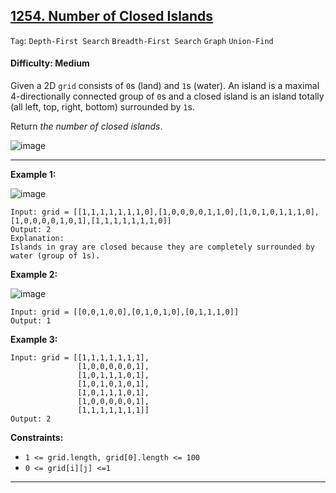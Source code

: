 ## [1254. Number of Closed Islands](https://leetcode.com/problems/number-of-closed-islands)

```Tag```: ```Depth-First Search``` ```Breadth-First Search``` ```Graph``` ```Union-Find```

#### Difficulty: Medium

Given a 2D ```grid``` consists of ```0```s (land) and ```1```s (water).  An island is a maximal 4-directionally connected group of ```0```s and a closed island is an island totally (all left, top, right, bottom) surrounded by ```1```s.

Return _the number of closed islands_.

![image](https://user-images.githubusercontent.com/35042430/230480118-7b905f6f-9b15-45b7-9758-6d31a0718c29.png)

---

__Example 1:__

![image](https://assets.leetcode.com/uploads/2019/10/31/sample_3_1610.png)
```
Input: grid = [[1,1,1,1,1,1,1,0],[1,0,0,0,0,1,1,0],[1,0,1,0,1,1,1,0],[1,0,0,0,0,1,0,1],[1,1,1,1,1,1,1,0]]
Output: 2
Explanation: 
Islands in gray are closed because they are completely surrounded by water (group of 1s).
```

__Example 2:__

![image](https://assets.leetcode.com/uploads/2019/10/31/sample_4_1610.png)
```
Input: grid = [[0,0,1,0,0],[0,1,0,1,0],[0,1,1,1,0]]
Output: 1
```

__Example 3:__
```
Input: grid = [[1,1,1,1,1,1,1],
               [1,0,0,0,0,0,1],
               [1,0,1,1,1,0,1],
               [1,0,1,0,1,0,1],
               [1,0,1,1,1,0,1],
               [1,0,0,0,0,0,1],
               [1,1,1,1,1,1,1]]
Output: 2
```

__Constraints:__

- ```1 <= grid.length, grid[0].length <= 100```
- ```0 <= grid[i][j] <=1```
 
 ---
